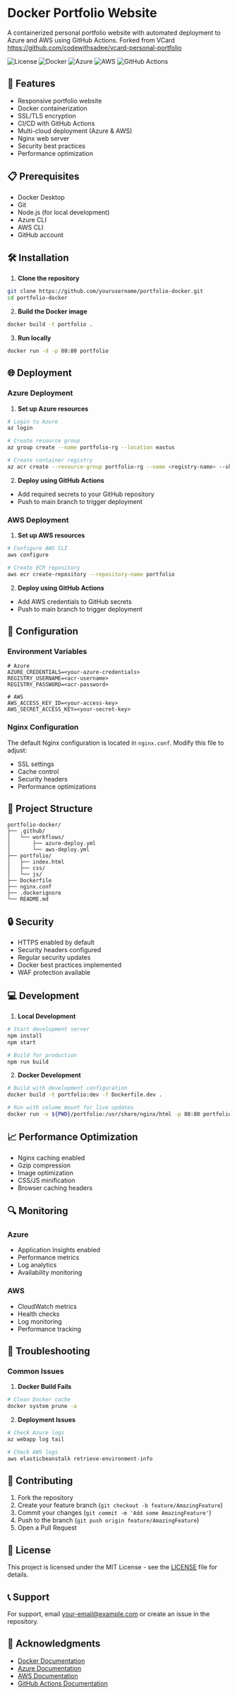 # Docker Portfolio Website

A containerized personal portfolio website with automated deployment to Azure and AWS using GitHub Actions.
Forked from VCard https://github.com/codewithsadee/vcard-personal-portfolio

![License](https://img.shields.io/badge/license-MIT-blue.svg)
![Docker](https://img.shields.io/badge/docker-%230db7ed.svg?style=flat&logo=docker&logoColor=white)
![Azure](https://img.shields.io/badge/azure-%230072C6.svg?style=flat&logo=microsoftazure&logoColor=white)
![AWS](https://img.shields.io/badge/AWS-%23FF9900.svg?style=flat&logo=amazon-aws&logoColor=white)
![GitHub Actions](https://img.shields.io/badge/github%20actions-%232671E5.svg?style=flat&logo=githubactions&logoColor=white)

## 🚀 Features

- Responsive portfolio website
- Docker containerization
- SSL/TLS encryption
- CI/CD with GitHub Actions
- Multi-cloud deployment (Azure & AWS)
- Nginx web server
- Security best practices
- Performance optimization

## 📋 Prerequisites

- Docker Desktop
- Git
- Node.js (for local development)
- Azure CLI
- AWS CLI
- GitHub account

## 🛠️ Installation

1. **Clone the repository**
```bash
git clone https://github.com/yourusername/portfolio-docker.git
cd portfolio-docker
```

2. **Build the Docker image**
```bash
docker build -t portfolio .
```

3. **Run locally**
```bash
docker run -d -p 80:80 portfolio
```

## 🌐 Deployment

### Azure Deployment

1. **Set up Azure resources**
```bash
# Login to Azure
az login

# Create resource group
az group create --name portfolio-rg --location eastus

# Create container registry
az acr create --resource-group portfolio-rg --name <registry-name> --sku Basic
```

2. **Deploy using GitHub Actions**
- Add required secrets to your GitHub repository
- Push to main branch to trigger deployment

### AWS Deployment

1. **Set up AWS resources**
```bash
# Configure AWS CLI
aws configure

# Create ECR repository
aws ecr create-repository --repository-name portfolio
```

2. **Deploy using GitHub Actions**
- Add AWS credentials to GitHub secrets
- Push to main branch to trigger deployment

## 🔧 Configuration

### Environment Variables

```env
# Azure
AZURE_CREDENTIALS=<your-azure-credentials>
REGISTRY_USERNAME=<acr-username>
REGISTRY_PASSWORD=<acr-password>

# AWS
AWS_ACCESS_KEY_ID=<your-access-key>
AWS_SECRET_ACCESS_KEY=<your-secret-key>
```

### Nginx Configuration

The default Nginx configuration is located in `nginx.conf`. Modify this file to adjust:
- SSL settings
- Cache control
- Security headers
- Performance optimizations

## 📁 Project Structure

```
portfolio-docker/
├── .github/
│   └── workflows/
│       ├── azure-deploy.yml
│       └── aws-deploy.yml
├── portfolio/
│   ├── index.html
│   ├── css/
│   └── js/
├── Dockerfile
├── nginx.conf
├── .dockerignore
└── README.md
```

## 🔒 Security

- HTTPS enabled by default
- Security headers configured
- Regular security updates
- Docker best practices implemented
- WAF protection available

## 💻 Development

1. **Local Development**
```bash
# Start development server
npm install
npm start

# Build for production
npm run build
```

2. **Docker Development**
```bash
# Build with development configuration
docker build -t portfolio:dev -f Dockerfile.dev .

# Run with volume mount for live updates
docker run -v ${PWD}/portfolio:/usr/share/nginx/html -p 80:80 portfolio:dev
```

## 📈 Performance Optimization

- Nginx caching enabled
- Gzip compression
- Image optimization
- CSS/JS minification
- Browser caching headers

## 🔍 Monitoring

### Azure
- Application Insights enabled
- Performance metrics
- Log analytics
- Availability monitoring

### AWS
- CloudWatch metrics
- Health checks
- Log monitoring
- Performance tracking

## 🚧 Troubleshooting

### Common Issues

1. **Docker Build Fails**
```bash
# Clean Docker cache
docker system prune -a
```

2. **Deployment Issues**
```bash
# Check Azure logs
az webapp log tail

# Check AWS logs
aws elasticbeanstalk retrieve-environment-info
```

## 🤝 Contributing

1. Fork the repository
2. Create your feature branch (`git checkout -b feature/AmazingFeature`)
3. Commit your changes (`git commit -m 'Add some AmazingFeature'`)
4. Push to the branch (`git push origin feature/AmazingFeature`)
5. Open a Pull Request

## 📝 License

This project is licensed under the MIT License - see the [LICENSE](LICENSE) file for details.

## 📞 Support

For support, email your-email@example.com or create an issue in the repository.

## 🙏 Acknowledgments

- [Docker Documentation](https://docs.docker.com/)
- [Azure Documentation](https://docs.microsoft.com/azure/)
- [AWS Documentation](https://docs.aws.amazon.com/)
- [GitHub Actions Documentation](https://docs.github.com/actions)
